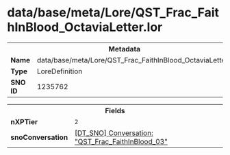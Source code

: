 <h1>data/base/meta/Lore/QST_Frac_FaithInBlood_OctaviaLetter.lor</h1><table><tr><th colspan="100%">Metadata</th></tr><tr><td><b>Name</b></td><td>data/base/meta/Lore/QST_Frac_FaithInBlood_OctaviaLetter.lor</td></tr><tr><td><b>Type</b></td><td>LoreDefinition</td></tr><tr><td><b>SNO ID</b></td><td>1235762</td></tr></table>

<table><tr><th colspan="100%">Fields</th></tr><tr><td><b>nXPTier</b></td><td><code>2</code></td></tr><tr><td><b>snoConversation</b></td><td><a href="..\Conversation\QST_Frac_FaithInBlood_03.cnv">[DT_SNO] Conversation: "QST_Frac_FaithInBlood_03"</a></td></tr></table>

